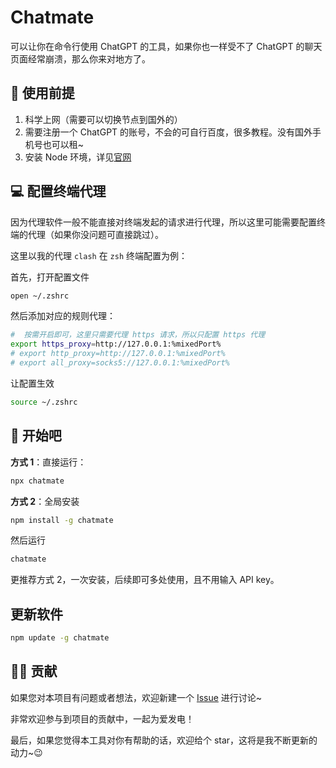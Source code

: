 # Chatmate

可以让你在命令行使用 ChatGPT 的工具，如果你也一样受不了 ChatGPT 的聊天页面经常崩溃，那么你来对地方了。

## 🛫 使用前提

1. 科学上网（需要可以切换节点到国外的）
2. 需要注册一个 ChatGPT 的账号，不会的可自行百度，很多教程。没有国外手机号也可以租~
3. 安装 Node 环境，详见[官网](https://nodejs.cn/download/)

## 💻 配置终端代理

因为代理软件一般不能直接对终端发起的请求进行代理，所以这里可能需要配置终端的代理（如果你没问题可直接跳过）。

这里以我的代理 `clash` 在 `zsh` 终端配置为例：

首先，打开配置文件

```bash
open ~/.zshrc
```

然后添加对应的规则代理：

```bash
#  按需开启即可，这里只需要代理 https 请求，所以只配置 https 代理
export https_proxy=http://127.0.0.1:%mixedPort%
# export http_proxy=http://127.0.0.1:%mixedPort%
# export all_proxy=socks5://127.0.0.1:%mixedPort%
```

让配置生效

```bash
source ~/.zshrc
```

## 🎉 开始吧

**方式 1**：直接运行：

```bash
npx chatmate
```

**方式 2**：全局安装

```bash
npm install -g chatmate
```

然后运行

```bash
chatmate
```

更推荐方式 2，一次安装，后续即可多处使用，且不用输入 API key。

## 更新软件

```bash
npm update -g chatmate
```

## 👨‍💻 贡献

如果您对本项目有问题或者想法，欢迎新建一个 [Issue](https://github.com/onechunlin/side-projects/issues) 进行讨论~

非常欢迎参与到项目的贡献中，一起为爱发电！

最后，如果您觉得本工具对你有帮助的话，欢迎给个 star，这将是我不断更新的动力~😉

